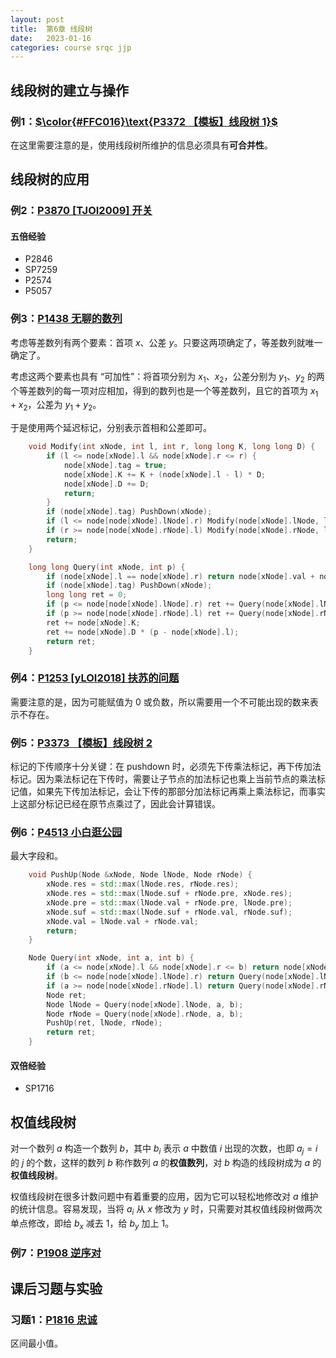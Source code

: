 ```yaml
---
layout: post
title:  第6章 线段树
date:   2023-01-16
categories: course srqc jjp
---
```


## 线段树的建立与操作

### 例1：[$\color{#FFC016}\text{P3372 【模板】线段树 1}$](https://www.luogu.com.cn/problem/P3372)

在这里需要注意的是，使用线段树所维护的信息必须具有**可合并性**。

## 线段树的应用

### 例2：[P3870 [TJOI2009] 开关](https://www.luogu.com.cn/problem/P3870)

#### 五倍经验

* P2846
* SP7259
* P2574
* P5057

### 例3：[P1438 无聊的数列](https://www.luogu.com.cn/problem/P1438)

考虑等差数列有两个要素：首项 $x$、公差 $y$。只要这两项确定了，等差数列就唯一确定了。

考虑这两个要素也具有 “可加性”：将首项分别为 $x_1$、$x_2$，公差分别为 $y_1$、$y_2$ 的两个等差数列的每一项对应相加，得到的数列也是一个等差数列，且它的首项为 $x_1 + x_2$，公差为 $y_1 + y_2$。

于是使用两个延迟标记，分别表示首相和公差即可。

```cpp
    void Modify(int xNode, int l, int r, long long K, long long D) {
        if (l <= node[xNode].l && node[xNode].r <= r) {
            node[xNode].tag = true;
            node[xNode].K += K + (node[xNode].l - l) * D;
            node[xNode].D += D;
            return;
        }
        if (node[xNode].tag) PushDown(xNode);
        if (l <= node[node[xNode].lNode].r) Modify(node[xNode].lNode, l, r, K, D);
        if (r >= node[node[xNode].rNode].l) Modify(node[xNode].rNode, l, r, K, D);
        return;
    }

    long long Query(int xNode, int p) {
        if (node[xNode].l == node[xNode].r) return node[xNode].val + node[xNode].K;
        if (node[xNode].tag) PushDown(xNode);
        long long ret = 0;
        if (p <= node[node[xNode].lNode].r) ret += Query(node[xNode].lNode, p);
        if (p >= node[node[xNode].rNode].l) ret += Query(node[xNode].rNode, p);
        ret += node[xNode].K;
        ret += node[xNode].D * (p - node[xNode].l);
        return ret;
    }
```

### 例4：[P1253 [yLOI2018] 扶苏的问题](https://www.luogu.com.cn/problem/P1253)

需要注意的是，因为可能赋值为 $0$ 或负数，所以需要用一个不可能出现的数来表示不存在。

### 例5：[P3373 【模板】线段树 2](https://www.luogu.com.cn/problem/P3373)

标记的下传顺序十分关键：在 $\text{pushdown}$ 时，必须先下传乘法标记，再下传加法标记。因为乘法标记在下传时，需要让子节点的加法标记也乘上当前节点的乘法标记值，如果先下传加法标记，会让下传的那部分加法标记再乘上乘法标记，而事实上这部分标记已经在原节点乘过了，因此会计算错误。

### 例6：[P4513 小白逛公园](https://www.luogu.com.cn/problem/P4513)

最大字段和。

```cpp
    void PushUp(Node &xNode, Node lNode, Node rNode) {
        xNode.res = std::max(lNode.res, rNode.res);
        xNode.res = std::max(lNode.suf + rNode.pre, xNode.res);
        xNode.pre = std::max(lNode.val + rNode.pre, lNode.pre);
        xNode.suf = std::max(lNode.suf + rNode.val, rNode.suf);
        xNode.val = lNode.val + rNode.val;
        return;
    }
```

```cpp
    Node Query(int xNode, int a, int b) {
        if (a <= node[xNode].l && node[xNode].r <= b) return node[xNode];
        if (b <= node[node[xNode].lNode].r) return Query(node[xNode].lNode, a, b);
        if (a >= node[node[xNode].rNode].l) return Query(node[xNode].rNode, a, b);
        Node ret;
        Node lNode = Query(node[xNode].lNode, a, b);
        Node rNode = Query(node[xNode].rNode, a, b);
        PushUp(ret, lNode, rNode);
        return ret;
    }
```

#### 双倍经验

* SP1716

## 权值线段树

对一个数列 $a$ 构造一个数列 $b$，其中 $b_i$ 表示 $a$ 中数值 $i$ 出现的次数，也即 $a_j = i$ 的 $j$ 的个数，这样的数列 $b$ 称作数列 $a$ 的**权值数列**，对 $b$ 构造的线段树成为 $a$ 的**权值线段树**。

权值线段树在很多计数问题中有着重要的应用，因为它可以轻松地修改对 $a$ 维护的统计信息。容易发现，当将 $a_i$ 从 $x$ 修改为 $y$ 时，只需要对其权值线段树做两次单点修改，即给 $b_x$ 减去 $1$，给 $b_y$ 加上 $1$。

### 例7：[P1908 逆序对](https://www.luogu.com.cn/problem/P1908)

## 课后习题与实验

### 习题1：[P1816 忠诚](https://www.luogu.com.cn/problem/P1816)

区间最小值。